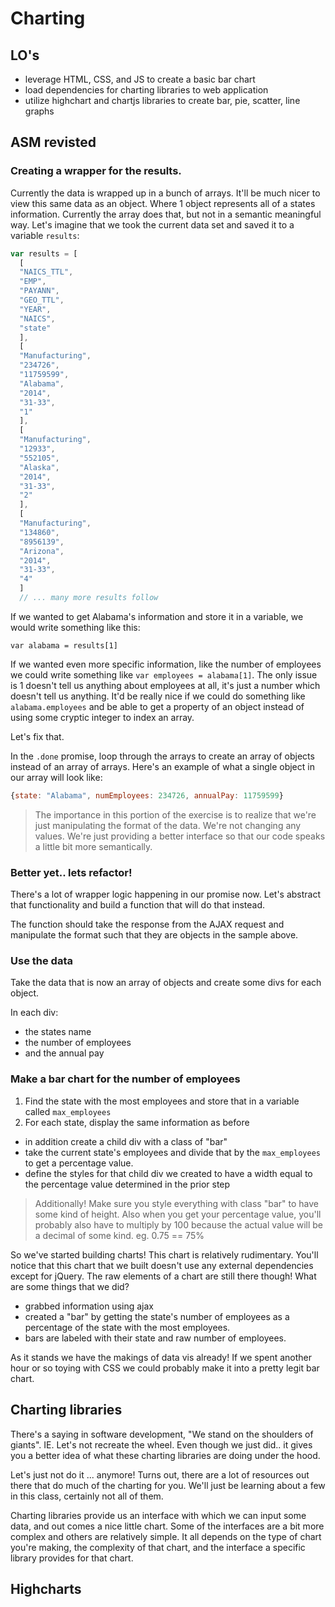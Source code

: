 # Charting

## LO's
- leverage HTML, CSS, and JS to create a basic bar chart
- load dependencies for charting libraries to web application
- utilize highchart and chartjs libraries to create bar, pie, scatter, line graphs

## ASM revisted
### Creating a wrapper for the results.
Currently the data is wrapped up in a bunch of arrays. It'll be much nicer to view this same data as an object. Where 1 object represents all of a states information. Currently the array does that, but not in a semantic meaningful way. Let's imagine that we took the current data set and saved it to a variable `results`:

```js
var results = [
  [
  "NAICS_TTL",
  "EMP",
  "PAYANN",
  "GEO_TTL",
  "YEAR",
  "NAICS",
  "state"
  ],
  [
  "Manufacturing",
  "234726",
  "11759599",
  "Alabama",
  "2014",
  "31-33",
  "1"
  ],
  [
  "Manufacturing",
  "12933",
  "552105",
  "Alaska",
  "2014",
  "31-33",
  "2"
  ],
  [
  "Manufacturing",
  "134860",
  "8956139",
  "Arizona",
  "2014",
  "31-33",
  "4"
  ]
  // ... many more results follow
```


If we wanted to get Alabama's information and store it in a variable, we would write something like this:

```
var alabama = results[1]
```

If we wanted even more specific information, like the number of employees we could write something like `var employees = alabama[1]`. The only issue is 1 doesn't tell us anything about employees at all, it's just a number which doesn't tell us anything. It'd be really nice if we could do something like `alabama.employees` and be able to get a property of an object instead of using some cryptic integer to index an array.

Let's fix that.

In the `.done` promise, loop through the arrays to create an array of objects instead of an array of arrays. Here's an example of what a single object in our array will look like:

```js
{state: "Alabama", numEmployees: 234726, annualPay: 11759599}
```

> The importance in this portion of the exercise is to realize that we're just manipulating the format of the data. We're not changing any values. We're just providing a better interface so that our code speaks a little bit more semantically.

### Better yet.. lets refactor!
There's a lot of wrapper logic happening in our promise now. Let's abstract that functionality and build a function that will do that instead.

The function should take the response from the AJAX request and manipulate the format such that they are objects in the sample above.

### Use the data
Take the data that is now an array of objects and create some divs for each object.

In each div:
- the states name
- the number of employees
- and the annual pay

### Make a bar chart for the number of employees
1. Find the state with the most employees and store that in a variable called `max_employees`
2. For each state, display the same information as before
  - in addition create a child div with a class of "bar"
  - take the current state's employees and divide that by the `max_employees` to get a percentage value.
  - define the styles for that child div we created to have a width equal to the percentage value determined in the prior step

> Additionally! Make sure you style everything with class "bar" to have some kind of height. Also when you get your percentage value, you'll probably also have to multiply by 100 because the actual value will be a decimal of some kind. eg. 0.75 == 75%


So we've started building charts! This chart is relatively rudimentary. You'll notice that this chart that we built doesn't use any external dependencies except for jQuery. The raw elements of a chart are still there though! What are some things that we did?

- grabbed information using ajax
- created a "bar" by getting the state's number of employees as a percentage of the state with the most employees.
- bars are labeled with their state and raw number of employees.

As it stands we have the makings of data vis already! If we spent another hour or so toying with CSS we could probably make it into a pretty legit bar chart.

## Charting libraries

There's a saying in software development, "We stand on the shoulders of giants". IE. Let's not recreate the wheel. Even though we just did.. it gives you a better idea of what these charting libraries are doing under the hood.

Let's just not do it ... anymore! Turns out, there are a lot of resources out there that do much of the charting for you. We'll just be learning about a few in this class, certainly not all of them.

Charting libraries provide us an interface with which we can input some data, and out comes a nice little chart. Some of the interfaces are a bit more complex and others are relatively simple. It all depends on the type of chart you're making, the complexity of that chart, and the interface a specific library provides for that chart.

## Highcharts
